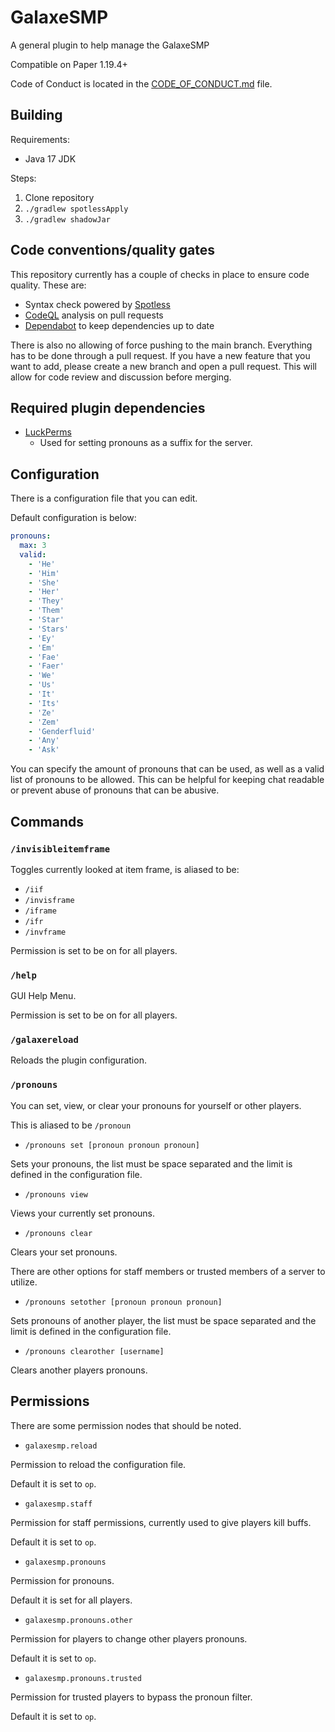 # GalaxeSMP

A general plugin to help manage the GalaxeSMP

Compatible on Paper 1.19.4+

Code of Conduct is located in the [CODE_OF_CONDUCT.md](CODE_OF_CONDUCT.md) file.

## Building

Requirements:

- Java 17 JDK

Steps:

1. Clone repository
2. `./gradlew spotlessApply`
3. `./gradlew shadowJar`

## Code conventions/quality gates

This repository currently has a couple of checks in place to ensure code quality. These are:

- Syntax check powered by [Spotless](https://github.com/diffplug/spotless)
- [CodeQL](https://codeql.github.com/) analysis on pull requests
- [Dependabot](https://github.com/dependabot) to keep dependencies up to date

There is also no allowing of force pushing to the main branch. Everything has to be done through a pull request. If you have a new feature that you want to add, please create a new branch and open a pull request. This will allow for code review and discussion before merging.

## Required plugin dependencies

- [LuckPerms](https://luckperms.net/)
  - Used for setting pronouns as a suffix for the server.

## Configuration

There is a configuration file that you can edit.

Default configuration is below:

```yml
pronouns:
  max: 3
  valid:
    - 'He'
    - 'Him'
    - 'She'
    - 'Her'
    - 'They'
    - 'Them'
    - 'Star'
    - 'Stars'
    - 'Ey'
    - 'Em'
    - 'Fae'
    - 'Faer'
    - 'We'
    - 'Us'
    - 'It'
    - 'Its'
    - 'Ze'
    - 'Zem'
    - 'Genderfluid'
    - 'Any'
    - 'Ask'
```

You can specify the amount of pronouns that can be used, as well as a valid list of pronouns to be allowed. This can be helpful for keeping chat readable or prevent abuse of pronouns that can be abusive.

## Commands

### `/invisibleitemframe`

Toggles currently looked at item frame, is aliased to be:

* `/iif`
* `/invisframe`
* `/iframe`
* `/ifr`
* `/invframe`

Permission is set to be on for all players.

### `/help`

GUI Help Menu.

Permission is set to be on for all players.

### `/galaxereload`

Reloads the plugin configuration.

### `/pronouns`

You can set, view, or clear your pronouns for yourself or other players.

This is aliased to be `/pronoun`

* `/pronouns set [pronoun pronoun pronoun]`

Sets your pronouns, the list must be space separated and the limit is defined in the configuration file.

* `/pronouns view`

Views your currently set pronouns.

* `/pronouns clear`

Clears your set pronouns.

There are other options for staff members or trusted members of a server to utilize.

* `/pronouns setother [pronoun pronoun pronoun]`

Sets pronouns of another player, the list must be space separated and the limit is defined in the configuration file.

* `/pronouns clearother [username]`

Clears another players pronouns.

## Permissions

There are some permission nodes that should be noted.

* `galaxesmp.reload`

Permission to reload the configuration file.

Default it is set to `op`.

* `galaxesmp.staff`

Permission for staff permissions, currently used to give players kill buffs.

Default it is set to `op`.

* `galaxesmp.pronouns`

Permission for pronouns.

Default it is set for all players.

* `galaxesmp.pronouns.other`

Permission for players to change other players pronouns.

Default it is set to `op`.

* `galaxesmp.pronouns.trusted`

Permission for trusted players to bypass the pronoun filter.

Default it is set to `op`.
